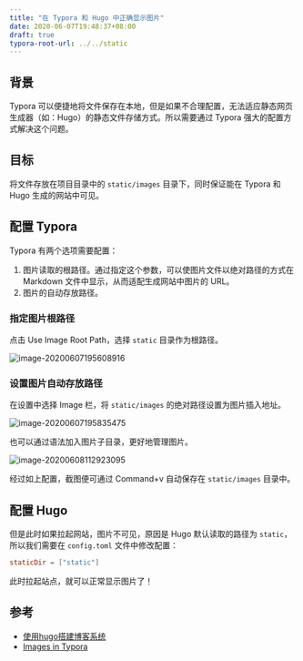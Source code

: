 ```yaml
---
title: "在 Typora 和 Hugo 中正确显示图片"
date: 2020-06-07T19:48:37+08:00
draft: true
typora-root-url: ../../static
---
```


## 背景

Typora 可以便捷地将文件保存在本地，但是如果不合理配置，无法适应静态网页生成器（如：Hugo）的静态文件存储方式。所以需要通过 Typora 强大的配置方式解决这个问题。

## 目标

将文件存放在项目目录中的 `static/images` 目录下，同时保证能在 Typora 和 Hugo 生成的网站中可见。

<!-- more -->

## 配置 Typora

Typora 有两个选项需要配置：

1. 图片读取的根路径。通过指定这个参数，可以使图片文件以绝对路径的方式在 Markdown 文件中显示，从而适配生成网站中图片的 URL。
2. 图片的自动存放路径。

### 指定图片根路径

点击 Use Image Root Path，选择 `static` 目录作为根路径。

![image-20200607195608916](/images/manage-images-in-typora-and-hugo.assets/image-20200607195608916.png)

### 设置图片自动存放路径

在设置中选择 Image 栏，将 `static/images` 的绝对路径设置为图片插入地址。

![image-20200607195835475](/images/manage-images-in-typora-and-hugo.assets/image-20200607195835475.png)

也可以通过语法加入图片子目录，更好地管理图片。

![image-20200608112923095](/images/manage-images-in-typora-and-hugo.assets/image-20200608112923095.png)

经过如上配置，截图便可通过 Command+v 自动保存在 `static/images` 目录中。

## 配置 Hugo

但是此时如果拉起网站，图片不可见，原因是 Hugo 默认读取的路径为 `static`，所以我们需要在 `config.toml` 文件中修改配置：

```toml
staticDir = ["static"]
```

此时拉起站点，就可以正常显示图片了！

## 参考

* [使用hugo搭建博客系统](https://blog.dianduidian.com/post/使用hugo搭建博客系统/)
* [Images in Typora](https://support.typora.io/Images/)